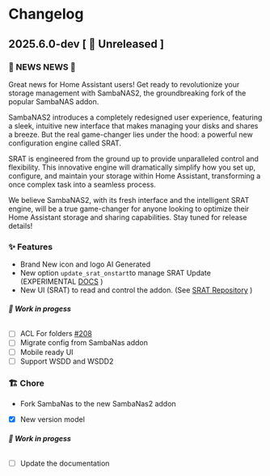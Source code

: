 # Changelog

## 2025.6.0-dev [ 🚧 Unreleased ]

### 🎉 NEWS NEWS 🎉
Great news for Home Assistant users! Get ready to revolutionize your storage management with SambaNAS2, the groundbreaking fork of the popular SambaNAS addon.

SambaNAS2 introduces a completely redesigned user experience, featuring a sleek, intuitive new interface that makes managing your disks and shares a breeze. But the real game-changer lies under the hood: a powerful new configuration engine called SRAT.

SRAT is engineered from the ground up to provide unparalleled control and flexibility. This innovative engine will dramatically simplify how you set up, configure, and maintain your storage within Home Assistant, transforming a once complex task into a seamless process.

We believe SambaNAS2, with its fresh interface and the intelligent SRAT engine, will be a true game-changer for anyone looking to optimize their Home Assistant storage and sharing capabilities. Stay tuned for release details!

###  ✨ Features
- Brand New icon and logo AI Generated
- New option `update_srat_onstart`to manage SRAT Update (EXPERIMENTAL [DOCS](DOCS.md) )
- New UI (SRAT) to read and control the addon. (See [SRAT Repository](https://github.com/dianlight/srat) )
###### __🚧 Work in progess__
- [ ] ACL For folders [#208](https://github.com/dianlight/hassio-addons/issues/208)
- [ ] Migrate config from SambaNas addon
- [ ] Mobile ready UI
- [ ] Support WSDD and WSDD2

### 🏗 Chore
- Fork SambaNas to the new SambaNas2 addon
- [X] New version model
###### __🚧 Work in progess__
- [ ] Update the documentation


[docs]: https://github.com/dianlight/hassio-addons/blob/master/sambanas2/DOCS.md
